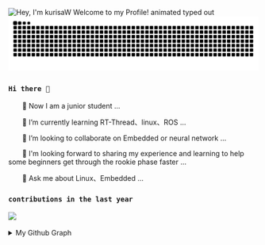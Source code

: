 <img src="https://readme-typing-svg.demolab.com?font=Operator+Mono&size=37&duration=2800&pause=2000&color=176EFFE6&center=true&vCenter=true&width=940&height=50&lines=Hey%2C+I'm+kurisaW+Welcome+to+my+Profile!" align="middle" alt="Hey, I'm kurisaW Welcome to my Profile! animated typed out">

  <!-- Snake Code Contribution Map 贪吃蛇代码贡献图 -->
  <img src="https://github.com/kurisaW/KurisaW/blob/main/profile-snake-contrib/github-contribution-grid-snake.svg" />

### `Hi there 👋`

<p>&emsp;&emsp;🔭 Now I am a junior student ...</p>
<p>&emsp;&emsp;🌱 I’m currently learning RT-Thread、linux、ROS ...</p>
<p>&emsp;&emsp;👯 I’m looking to collaborate on Embedded or neural network ...</p>
<p>&emsp;&emsp;🤔 I'm looking forward to sharing my experience and learning to help some beginners get through the rookie phase faster ...</p>
<p>&emsp;&emsp;💬 Ask me about Linux、Embedded ...</p>

### `contributions in the last year`  

![](https://github-profile-summary-cards.vercel.app/api/cards/profile-details?username=kurisaW&theme=algolia)


<details>
  <summary>My Github Graph</summary>

### `kurisaW's daily contribution`

![kurisaW's daily contribution](https://repobeats.axiom.co/api/embed/eeb01331d4f53bb974e2472cc42eb830dc3e1880.svg "Repobeats analytics image")

### `KurisaW's GitHub stats`

![kurisaW's GitHub stats](https://github-readme-stats.vercel.app/api?username=kurisaW&theme=algolia&show_icons=true)

### `Top Langs`

[![kurisaW's GitHub stats](https://github-readme-stats.vercel.app/api/top-langs?username=kurisaW&hide=html,scss,stylus,blade,jupyter%20notebook,python,css,shell,batchfile,dockerfile,typescript&theme=algolia&show_icons=true)](https://github.com/saifurrahman1193)

### `Streaks graph`

<img src="https://streak-stats.demolab.com?    user=kurisaW&theme=highcontrast&hide_border=true&border_radius=0&ring=2100FA&background=000000&fire=0079FA&currStreakNum=0079FA&dates=0079FA&sideNums=0079FA&currStreakLabel=0079FA&stroke=0079FA&sideLabels=0079FA" height="200" alt="streaks graph"  />

### `My Blog` [tick here](https://blog.csdn.net/qq_56914146?spm=1000.2115.3001.5343)

![CSDN 数据](https://stats.justsong.cn/api/csdn?id=qq_56914146&theme=dark)

### `GitHub Activity Graph`

[![kurisaW's github activity graph](https://github-readme-activity-graph.vercel.app/graph?username=kurisaW&bg_color=000000&color=0079fa&line=2100fa&point=0079fa&area=true&hide_border=true)](https://github.com/ashutosh00710/github-readme-activity-graph)

<img alt="GitHub followers" src="https://img.shields.io/github/followers/kurisaW?style=social" />![](https://komarev.com/ghpvc/?username=kurisaW&color=lightgrey)
